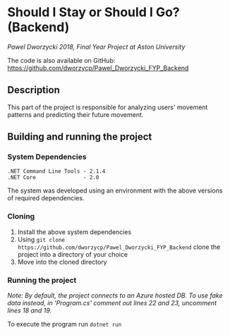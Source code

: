# Should I Stay or Should I Go? (Backend)
*Pawel Dworzycki 2018, Final Year Project at Aston University*

The code is also available on GitHub: https://github.com/dworzycp/Pawel_Dworzycki_FYP_Backend

## Description
This part of the project is responsible for analyzing users' movement patterns and predicting their future movement.

## Building and running the project
### System Dependencies
```
.NET Command Line Tools - 2.1.4
.NET Core               - 2.0
```
The system was developed using an environment with the above versions of required dependencies.

### Cloning
1. Install the above system dependencies
2. Using `git clone https://github.com/dworzycp/Pawel_Dworzycki_FYP_Backend` clone the project into a directory of your choice
3. Move into the cloned directory

### Running the project
*Note: By default, the project connects to an Azure hosted DB. To use fake data instead, in 'Program.cs' comment out lines 22 and 23, uncomment lines 18 and 19.*

To execute the program run `dotnet run`
